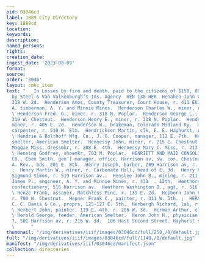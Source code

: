 ```yaml
---
pid: 03046cd
label: 1889 City Directory
key: 1889cd
location: 
keywords: 
description: 
named_persons: 
rights: 
creation_date: 
ingest_date: '2023-08-09'
format: 
source: 
order: '3046'
layout: cmhc_item
text: "   In Losses by fire and death, paid to the citizens of $150, 000 Leadviile
  by Steel & Van Valkenburgh’s Ins. Agency  HEN 138 HER  Henahen John C., lab, r.
  318 W. 2d.  Henderson Amos, County Treasurer, Court House, r. 411 EK. 5th.  Henderson
  A. timberman, A. Y. and Minnie Mines.  Henderson Charles W., miner, r. 318 N. Poplar.
  \ Henderson Fred. G., miner, r. 318 N. Poplar.  Henderson George L., mining, r.
  319 W. Chestnut.  Henderson Henry E., miner, r. 318 N. Poplar.  Henderson John,
  miner, r. 405 E. 2d.  Henderson W., brakeman, Colorado Midland Ry.  Hendricks Frank,
  carpenter, r. 510 W. Elm.  Hendricksen Martin, clk, E. E. Hayhurst, r. 106 E. 2d.
  \ Hendrie & Bolthoff Mfg. Co., J. G. Cooper, manager, 112 E. 7th.  Henglein Paul,
  smelter, American Smelter.  Hennessy John, miner, r. 215 E. Chestnut.  Hennessy
  Maggie Miss, dressmkr, r. 208 E. 4th.  Hennessy Mary C. Miss, r. 213 E. Chestnut.
  \ Henning Godfrey, shoemkr, 703 N. Poplar.  HENRIETT AND MAID CONSOLIDATED MINING
  CO., Eben Smith, gen’] manager, office, Harrison av, sw. cor. Chestnut.  Henritzy
  A. Rev., bds. 201 E. 8th.  Henry Joseph, barber, 209 Harrison av, r. 125 E. 2d.
  ;  Henry Martin W., miner, r. Carbonate Hill, head of E. 3d.  Henry Pleasant, col’d,porter,
  Sigmund Simon, r. 519 Harrison av..  Henslee John B., mining, r. 211 E. 4th.  Hensley
  James P., engineer, A. Y. and Minnie Mines, r. 431  . 12th,  Henthorn Frank M.,
  confectionery, 516 Harrison av.  Henthorn Washington D., agt, r. 516 Harrison ay.
  \ Henze Frank, assayer, Matchless Mine, r. 139 E. 2d.  Hepborn John P., dairyman,
  r. 700 W. Chestnut.  Hepner Frank C., painter, r. 311 W. 5th. ;  HERALD DEMOCRAT,
  C. C. Davis & Co., proprs, 125-127 E. 5th.  Herbergh Richard, lab, r. 110 N. Pine.
  \ Herbert John, painter, 119 E. 4th, r. 206 W. 3d.  Herman Arthur, clk, Hotel Kitchen.
  \ Herold George, feeder, American Smelter.  Heron John H., physician, rooms 5 and
  7, 501 Harrison av, r. 216 W. 3d.  106 Hast Second Street. Hayhurst s Com’! Restaurant
  \      "
thumbnail: "/img/derivatives/iiif/images/03046cd/full/250,/0/default.jpg"
full: "/img/derivatives/iiif/images/03046cd/full/1140,/0/default.jpg"
manifest: "/img/derivatives/iiif/03046cd/manifest.json"
collection: directories
---
```

